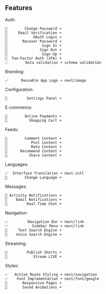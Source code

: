 ## Features

  Auth:

    🚧        Change Password ➜ 
    🚧     Email Verification ➜ 
    🚧            OAuth Login ➜ 
    🚧       Recover Password ➜ 
    🔄                Sign In ➜ 
    🚧               Sign Out ➜ 
    🚧                Sign Up ➜ 
    🚧  Two-Factor Auth (2FA) ➜ 
    ✅        Data validation ➜ schema validation

  Branding:

    ✅      Reusable App Logo ➜ next/image

  Configuration:

    🚧         Settings Panel ➜ 

  E-commerce:

    🚧        Online Payments ➜ 
    🚧          Shopping Cart ➜ 

  Feeds:

    🚧        Comment Content ➜ 
    🚧           Post Content ➜ 
    🚧           Rate Content ➜ 
    🚧      Recommend Content ➜ 
    🚧          Share Content ➜ 

  Languages:

    ✅  Interface Translation ➜ next-intl
    🔄        Change Language ➜ 

  Messages:

    🚧 Activity Notifications ➜ 
    🚧    Email Notifications ➜ 
    🚧         Real-Time Chat ➜ 

  Navigation:

    ✅         Navigation Bar ➜ next/link
    ✅           Sidebar Menu ➜ next/link
    🚧     Text Search Engine ➜ 
    🚧    Voice Search Engine ➜ 

  Streaming:

    🚧         Publish Shorts ➜ 
    🚧            Stream LIVE ➜ 

  Styles:

    ✅   Active Route Styling ➜ next/navigation
    ✅    Font Implementation ➜ next/font/google
    🚧       Responsive Pages ➜ 
    🚧       Sound Animations ➜ 
